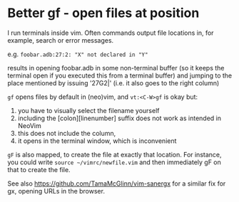 # Better gf - open files at position

I run terminals inside vim. Often commands output file locations in, for example,
search or error messages.

e.g. `foobar.adb:27:2: "X" not declared in "Y"`

results in opening foobar.adb in some non-terminal buffer (so it keeps the terminal open
if you executed this from a terminal buffer)
and jumping to the place mentioned by issuing '27G2|' (i.e. it also goes to the right column)

`gf` opens files by default in (neo)vim, and `vt:<C-W>gf` is okay but:
1) you have to visually select the filename yourself
2) including the [colon][linenumber] suffix does not work as intended in NeoVim
3) this does not include the column, 
4) it opens in the terminal window, which is inconvenient

`gF` is also mapped, to create the file at exactly that location. For instance,
you could write `source ~/vimrc/newfile.vim` and then immediately gF on that to create the file.

See also https://github.com/TamaMcGlinn/vim-sanergx for a similar fix for gx,
opening URLs in the browser.

